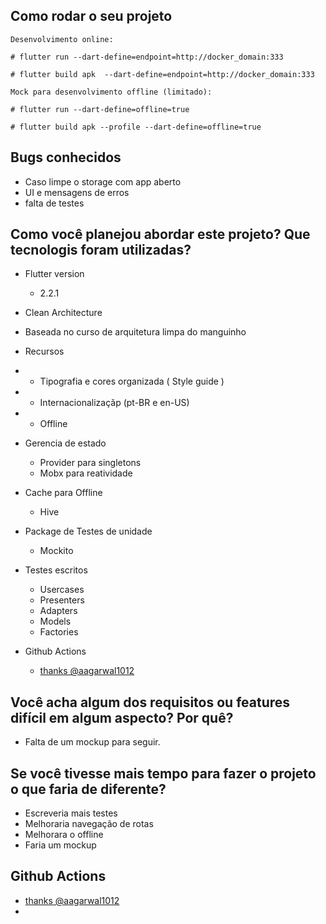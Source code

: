 
## Como rodar o seu projeto
```
Desenvolvimento online:

# flutter run --dart-define=endpoint=http://docker_domain:333

# flutter build apk  --dart-define=endpoint=http://docker_domain:333

Mock para desenvolvimento offline (limitado):

# flutter run --dart-define=offline=true

# flutter build apk --profile --dart-define=offline=true

```

## Bugs conhecidos
- Caso limpe o storage com app aberto
- UI e mensagens de erros
- falta de testes

## Como você planejou abordar este projeto? Que tecnologis foram utilizadas?

- Flutter version
  - 2.2.1

- Clean Architecture
 - Baseada no curso de arquitetura limpa do manguinho

- Recursos
- - Tipografia e cores organizada ( Style guide )
- - Internacionalizaçãp (pt-BR e en-US)
- - Offline

- Gerencia de estado
  - Provider para singletons
  - Mobx para reatividade


- Cache para Offline
  - Hive

- Package de Testes de unidade
  - Mockito

- Testes escritos
  - Usercases
  - Presenters
  - Adapters
  - Models
  - Factories

- Github Actions
  - [thanks @aagarwal1012](https://gist.github.com/aagarwal1012/eb2551683d81cf47d60868ab607520b1)


## Você acha algum dos requisitos ou features difícil em algum aspecto? Por quê?
- Falta de um mockup para seguir.

## Se você tivesse mais tempo para fazer o projeto o que faria de diferente?
- Escreveria mais testes
- Melhoraria navegação de rotas
- Melhorara o offline
- Faria um mockup



## Github Actions
- [thanks @aagarwal1012](https://gist.github.com/aagarwal1012/eb2551683d81cf47d60868ab607520b1)
-

